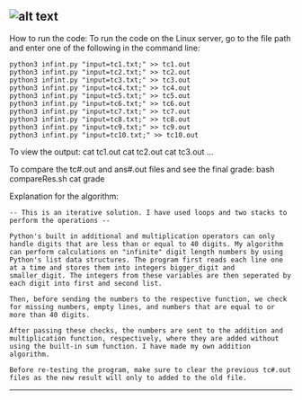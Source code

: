 ![alt text](https://im7.ezgif.com/tmp/ezgif-7-d633fbfb5d9b.gif)
--------

How to run the code:
To run the code on the Linux server, go to the file path and enter one of the following in the command line:

	python3 infint.py "input=tc1.txt;" >> tc1.out
	python3 infint.py "input=tc2.txt;" >> tc2.out
	python3 infint.py "input=tc3.txt;" >> tc3.out
	python3 infint.py "input=tc4.txt;" >> tc4.out
	python3 infint.py "input=tc5.txt;" >> tc5.out
	python3 infint.py "input=tc6.txt;" >> tc6.out
	python3 infint.py "input=tc7.txt;" >> tc7.out
	python3 infint.py "input=tc8.txt;" >> tc8.out
	python3 infint.py "input=tc9.txt;" >> tc9.out
	python3 infint.py "input=tc10.txt;" >> tc10.out

To view the output:
	cat tc1.out
	cat tc2.out
	cat tc3.out
	...

To compare the tc#.out and ans#.out files and see the final grade:
	bash compareRes.sh
	cat grade

Explanation for the algorithm: 

	-- This is an iterative solution. I have used loops and two stacks to perform the operations -- 

	Python's built in additional and multiplication operators can only handle digits that are less than or equal to 40 digits. My algorithm can perform calculations on "infinite" digit length numbers by using Python's list data structures. The program first reads each line one at a time and stores them into integers bigger_digit and smaller_digit. The integers from these variables are then seperated by each digit into first and second list.

	Then, before sending the numbers to the respective function, we check for missing numbers, empty lines, and numbers that are equal to or more than 40 digits.

	After passing these checks, the numbers are sent to the addition and multiplication function, respectively, where they are added without using the built-in sum function. I have made my own addition algorithm. 

	Before re-testing the program, make sure to clear the previous tc#.out files as the new result will only to added to the old file. 

-------- 
